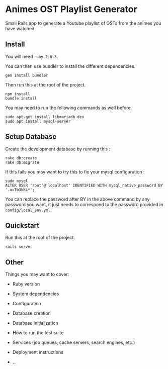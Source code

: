 # Animes OST Playlist Generator

Small Rails app to generate a Youtube playlist of OSTs from the animes you have watched.

## Install

You will need `ruby 2.6.3`.

You can then use bundler to install the different dependencies.
```
gem install bundler
```
Then run this at the root of the project.
```
npm install
bundle install
```
You may need to run the following commands as well before.
```
sudo apt-get install libmariadb-dev
sudo apt install mysql-server
```

## Setup Database

Create the development database by running this :
```
rake db:create
rake db:migrate
```
If this fails you may want to try this to fix your mysql configuration :
```
sudo mysql
ALTER USER 'root'@'localhost' IDENTIFIED WITH mysql_native_password BY '.u=Tb3kKL*';
```
You can replace the password after BY in the above command by any password you want, it just needs to correspond to the password provided in `config/local_env.yml`.

## Quickstart

Run this at the root of the project.
```
rails server
```

## Other

Things you may want to cover:

* Ruby version

* System dependencies

* Configuration

* Database creation

* Database initialization

* How to run the test suite

* Services (job queues, cache servers, search engines, etc.)

* Deployment instructions

* ...
